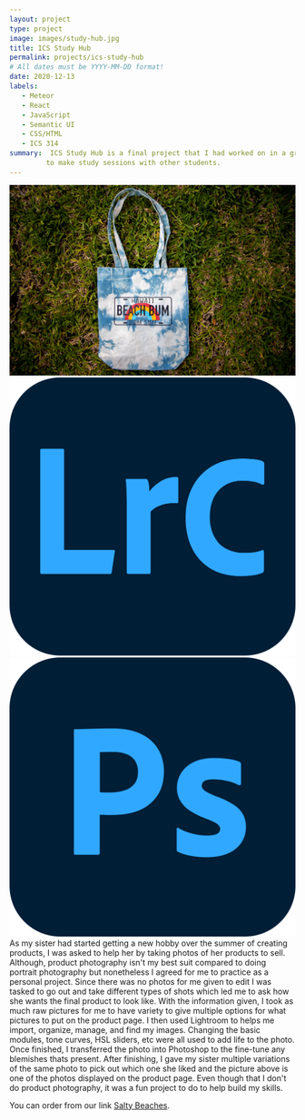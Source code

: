 ```yaml
---
layout: project
type: project
image: images/study-hub.jpg
title: ICS Study Hub
permalink: projects/ics-study-hub
# All dates must be YYYY-MM-DD format!
date: 2020-12-13
labels:
   - Meteor
   - React
   - JavaScript
   - Semantic UI
   - CSS/HTML
   - ICS 314
summary:  ICS Study Hub is a final project that I had worked on in a group in ICS 314 that allows students
         to make study sessions with other students.
---
```


<img class="ui medium image" src="../images/product.jpg">
<img class="ui small right floated image" src="../images/lightroom.png"> 
<img class="ui small right floated image" src="../images/photoshop.png">
As my sister had started getting a new hobby over the summer of creating products, I was asked to help her by taking photos of her products to sell. Although, product photography isn't my best suit compared to doing portrait photography but nonetheless I agreed for me to practice as a personal project. Since there was no photos for me given to edit I was tasked to go out and take different types of shots which led me to ask how she wants the final product to look like. With the information given, I took as much raw pictures for me to have variety to give multiple options for what pictures to put on the product page. I then used Lightroom to helps me import, organize, manage, and find my images. Changing the basic modules, tone curves, HSL sliders, etc were all used to add life to the photo. Once finished, I transferred the photo into Photoshop to the fine-tune any blemishes thats present. After finishing, I gave my sister multiple variations of the same photo to pick out which one she liked and the picture above is one of the photos displayed on the product page. Even though that I don't do product photography, it was a fun project to do to help build my skills.


You can order from our link [Salty Beaches](https://rb.gy/lpfndm).
